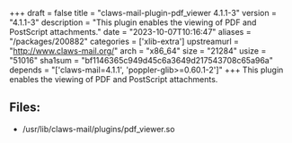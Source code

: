 +++
draft = false
title = "claws-mail-plugin-pdf_viewer 4.1.1-3"
version = "4.1.1-3"
description = "This plugin enables the viewing of PDF and PostScript attachments."
date = "2023-10-07T10:16:47"
aliases = "/packages/200882"
categories = ['xlib-extra']
upstreamurl = "http://www.claws-mail.org/"
arch = "x86_64"
size = "21284"
usize = "51016"
sha1sum = "bf1146365c949d45c6a3649d217543708c65a96a"
depends = "['claws-mail=4.1.1', 'poppler-glib>=0.60.1-2']"
+++
This plugin enables the viewing of PDF and PostScript attachments.

## Files: 
* /usr/lib/claws-mail/plugins/pdf_viewer.so
